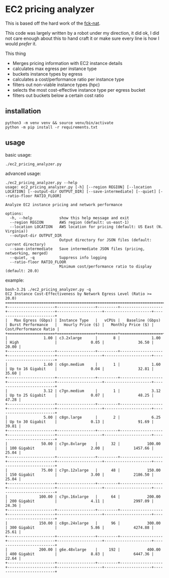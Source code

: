 # EC2 pricing analyzer

This is based off the hard work of the [fck-nat](https://github.com/AndrewGuenther/fck-nat/tree/main/docs/pricing_analysis).

This code was largely written by a robot under my direction, it did ok, I did not care enough about this to hand craft it or make sure every line is how I would _prefer_ it.

This thing

- Merges pricing information with EC2 instance details
- calculates max egress per instance type
- buckets instance types by egress
- calculates a cost/performance ratio per instance type
- filters out non-viable instance types (hpc)
- selects the most cost-effective instance type per egress bucket
- filters out buckets below a certain cost ratio

## installation

``` shell
python3 -m venv venv && source venv/bin/activate
python -m pip install -r requirements.txt
```

## usage

basic usage:
``` shell
./ec2_pricing_analyzer.py
```

advanced usage:
``` shell
./ec2_pricing_analyzer.py --help
usage: ec2_pricing_analyzer.py [-h] [--region REGION] [--location LOCATION] [--output-dir OUTPUT_DIR] [--save-intermediate] [--quiet] [--ratio-floor RATIO_FLOOR]

Analyze EC2 instance pricing and network performance

options:
  -h, --help            show this help message and exit
  --region REGION       AWS region (default: us-east-1)
  --location LOCATION   AWS location for pricing (default: US East (N. Virginia))
  --output-dir OUTPUT_DIR
                        Output directory for JSON files (default: current directory)
  --save-intermediate   Save intermediate JSON files (pricing, networking, merged)
  --quiet, -q           Suppress info logging
  --ratio-floor RATIO_FLOOR
                        Minimum cost/performance ratio to display (default: 20.0)
```

example:
``` shell
bash-3.2$ ./ec2_pricing_analyzer.py -q
EC2 Instance Cost-Effectiveness by Network Egress Level (Ratio >= 20.0)
================================================================================
+---------------------+-----------------+---------+-------------------+---------------------+--------------------+---------------------+--------------------------+
|   Max Egress (Gbps) | Instance Type   |   vCPUs |   Baseline (Gbps) | Burst Performance   |   Hourly Price ($) |   Monthly Price ($) |   Cost/Performance Ratio |
+=====================+=================+=========+===================+=====================+====================+=====================+==========================+
|                1.00 | c3.2xlarge      |       8 |              1.00 | High                |               0.05 |               36.50 |                    20.00 |
+---------------------+-----------------+---------+-------------------+---------------------+--------------------+---------------------+--------------------------+
|                1.60 | c6gn.medium     |       1 |              1.60 | Up to 16 Gigabit    |               0.04 |               32.81 |                    35.60 |
+---------------------+-----------------+---------+-------------------+---------------------+--------------------+---------------------+--------------------------+
|                3.12 | c7gn.medium     |       1 |              3.12 | Up to 25 Gigabit    |               0.07 |               48.25 |                    47.28 |
+---------------------+-----------------+---------+-------------------+---------------------+--------------------+---------------------+--------------------------+
|                5.00 | c8gn.large      |       2 |              6.25 | Up to 30 Gigabit    |               0.13 |               91.69 |                    39.81 |
+---------------------+-----------------+---------+-------------------+---------------------+--------------------+---------------------+--------------------------+
|               50.00 | c7gn.8xlarge    |      32 |            100.00 | 100 Gigabit         |               2.00 |             1457.66 |                    25.04 |
+---------------------+-----------------+---------+-------------------+---------------------+--------------------+---------------------+--------------------------+
|               75.00 | c7gn.12xlarge   |      48 |            150.00 | 150 Gigabit         |               3.00 |             2186.50 |                    25.04 |
+---------------------+-----------------+---------+-------------------+---------------------+--------------------+---------------------+--------------------------+
|              100.00 | c7gn.16xlarge   |      64 |            200.00 | 200 Gigabit         |               4.11 |             2997.09 |                    24.36 |
+---------------------+-----------------+---------+-------------------+---------------------+--------------------+---------------------+--------------------------+
|              150.00 | c8gn.24xlarge   |      96 |            300.00 | 300 Gigabit         |               5.86 |             4274.88 |                    25.61 |
+---------------------+-----------------+---------+-------------------+---------------------+--------------------+---------------------+--------------------------+
|              200.00 | g6e.48xlarge    |     192 |            400.00 | 400 Gigabit         |               8.83 |             6447.36 |                    22.64 |
+---------------------+-----------------+---------+-------------------+---------------------+--------------------+---------------------+--------------------------+
```
